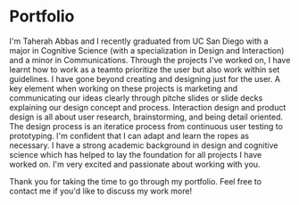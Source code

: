 # Portfolio

I'm Taherah Abbas and I recently graduated from UC San Diego with a major in Cognitive Science (with a specialization in Design and Interaction) and a minor in Communications.
Through the projects I've worked on, I have learnt how to work as a teamto prioritize the user but also work within set guidelines. 
I have gone beyond creating and designing just for the user. 
A key element when working on these projects is marketing and communicating our ideas clearly through pitche slides or slide decks explaining our design concept and process. 
Interaction design and product design is all about user research, brainstorming, and being detail oriented. 
The design process is an iteratice process from continuous user testing to prototyping.
I'm confident that I can adapt and learn the ropes as necessary. 
I have a strong academic background in design and cognitive science which has helped to lay the foundation for all projects I have worked on.
I'm very excited and passionate about working with you. 

Thank you for taking the time to go through my portfolio. 
Feel free to contact me if you'd like to discuss my work more!
